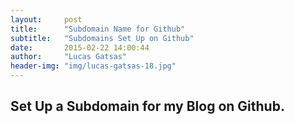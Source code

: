 ```yaml
---
layout:     post
title:      "Subdomain Name for Github"
subtitle:   "Subdomains Set Up on Github"
date:       2015-02-22 14:00:44
author:     "Lucas Gatsas"
header-img: "img/lucas-gatsas-18.jpg"
---
```

<h2 class="section-heading">Set Up a Subdomain for my Blog on Github.</h2>



 

<br>



<!--
<div class="row">
        <div class="col-md-4"></div>
        <div class="col-md-4"><img class="img-circle img-responsive img-center" src="{{ site.baseurl }}/img/9k=.jpg" alt="">  <h3>Helen V. Holmes
                    <small>Designer and Front-End Web Developer @Capital One - U.S.A</small>
                </h3></div>
        <div class="col-md-4"></div>
      </div>
-->





<!--
<a href="#">
    <img src="{{ site.baseurl }}/img/googleanalstic.png" alt="Post Sample Image" style="width:100%">
</a>
-->


<blockquote>

	

</blockquote>

